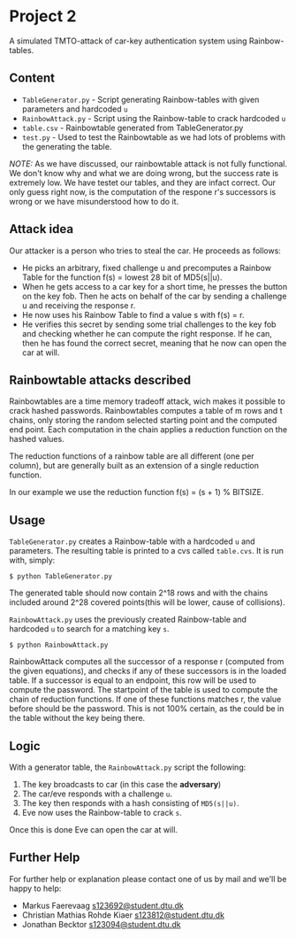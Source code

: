 Project 2
=========

A simulated TMTO-attack of car-key authentication system using Rainbow-tables.


## Content

 * `TableGenerator.py` - Script generating Rainbow-tables with given
   parameters and hardcoded `u`
 * `RainbowAttack.py` - Script using the Rainbow-table to crack
   hardcoded `u`
 * `table.csv` - Rainbowtable generated from TableGenerator.py
 * `test.py` - Used to test the Rainbowtable as we had lots of problems with the generating the table.

*NOTE:* As we have discussed, our rainbowtable attack is not fully functional. We don't know why and what we are doing wrong, but the success rate is extremely low. We have testet our tables, and they are infact correct. Our only guess right now, is the computation of the respone r's successors is wrong or we have misunderstood how to do it.

## Attack idea

Our attacker is a person who tries to steal the car. He proceeds as follows:

 * He picks an arbitrary, fixed challenge u and precomputes a Rainbow Table for the function f(s) = lowest 28 bit of MD5(s||u).
 * When he gets access to a car key for a short time, he presses the button on the key fob. Then he acts on behalf of the car by sending a challenge u and receiving the response r.
 * He now uses his Rainbow Table to find a value s with f(s) = r.
 * He verifies this secret by sending some trial challenges to the key fob and checking whether he can compute the right response. If he can, then he has found the correct secret, meaning that he now can open the car at will.

## Rainbowtable attacks described

Rainbowtables are a time memory tradeoff attack, wich makes it possible to crack hashed passwords. Rainbowtables computes a table of m rows and t chains, only storing the random selected starting point and the computed end point. Each computation in the chain applies a reduction function on the hashed values.

The reduction functions of a rainbow table are all different (one per column), but are generally built as an extension of a single reduction function.

In our example we use the reduction function f(s) = (s + 1) % BITSIZE.  

## Usage

`TableGenerator.py` creates a Rainbow-table with a hardcoded `u` and
parameters. The resulting table is printed to a cvs called `table.cvs`. It
is run with, simply:

    $ python TableGenerator.py

The generated table should now contain 2^18 rows and with the chains included around 2^28 covered points(this will be lower, cause of collisions).
    
`RainbowAttack.py` uses the previously created Rainbow-table and
hardcoded `u` to search for a matching key `s`.

    $ python RainbowAttack.py

RainbowAttack computes all the successor of a response r (computed from the given equations), and checks if any of these successors is in the loaded table. If a successor is equal to an endpoint, this row will be used to compute the password. The startpoint of the table is used to compute the chain of reduction functions. If one of these functions matches r, the value before should be the password. This is not 100% certain, as the could be in the table without the key being there.

## Logic

With a generator table, the `RainbowAttack.py` script the following:

 1. The key broadcasts to car (in this case the **adversary**)
 2. The car/eve responds with a challenge `u`.
 3. The key then responds with a hash consisting of `MD5(s||u)`.
 4. Eve now uses the Rainbow-table to crack `s`.

Once this is done Eve can open the car at will.


## Further Help

For further help or explanation please contact one of us by mail and
we'll be happy to help:

 * Markus Faerevaag [s123692@student.dtu.dk](mailto:s123692@student.dtu.dk)
 * Christian Mathias Rohde Kiaer [s123812@student.dtu.dk](mailto:s123812@student.dtu.dk)
 * Jonathan Becktor [s123094@student.dtu.dk](mailto:s123094@student.dtu.dk)
